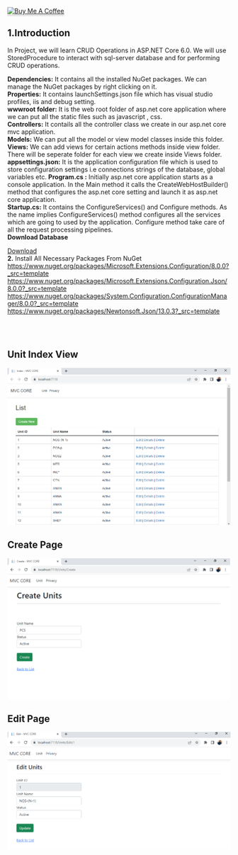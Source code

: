 <a href="https://www.buymeacoffee.com/anandugnath" target="_blank"><img src="https://www.buymeacoffee.com/assets/img/custom_images/orange_img.png" alt="Buy Me A Coffee" style="height: 41px !important;width: 174px !important;box-shadow: 0px 3px 2px 0px rgba(190, 190, 190, 0.5) !important;-webkit-box-shadow: 0px 3px 2px 0px rgba(190, 190, 190, 0.5) !important;" ></a>

<h2>1.Introduction</h2>
In Project, we will learn CRUD Operations in ASP.NET Core 6.0. We will use StoredProcedure to interact with sql-server database and for performing CRUD operations.

<b>Dependencies:</b> It contains all the installed NuGet packages. We can manage the NuGet packages by right clicking on it.
<br/>
<b>Properties:</b> It contains launchSettings.json file which has visual studio profiles, iis and debug setting.
<br/>
<b>wwwroot folder:</b> It is the web root folder of asp.net core application where we can put all the static files such as  javascript , css.
<br/>
<b>Controllers:</b> It contails all the controller class we create in our asp.net core mvc application.
<br/>
<b>Models:</b> We can put all the model or view model classes inside this folder.
<br/>
<b>Views:</b> We can add views for certain actions methods inside view folder. There will be seperate folder for each view we create inside Views folder.
<br/>
<b>appsettings.json:</b> It is the application configuration file which is used to store configuration settings i.e connections strings of the database, global variables etc. 
<b>Program.cs :</b> Initially asp.net core application starts as a console application. In the Main method it calls the CreateWebHostBuilder() method that configures the asp.net core setting and launch it as asp.net core application.
<br/>
<b>Startup.cs:</b>  It contains the ConfigureServices() and Configure methods. As the name implies ConfigureServices() method configures all the services which are going to used by the application. Configure method take care of all the request processing pipelines.
<br/>
<b>Download Database </b>

<a href="https://github.com/anandugnath/CoreMVC_CRUD/blob/main/MVC_Core_CRUD/MVC_CORE_CRUD/Database/DB.sql">Download</a>
<br/>
<b>2.</b> Install All Necessary Packages From NuGet
</br>
https://www.nuget.org/packages/Microsoft.Extensions.Configuration/8.0.0?_src=template
<br/>
https://www.nuget.org/packages/Microsoft.Extensions.Configuration.Json/8.0.0?_src=template
<br/>
https://www.nuget.org/packages/System.Configuration.ConfigurationManager/8.0.0?_src=template
<br/>
https://www.nuget.org/packages/Newtonsoft.Json/13.0.3?_src=template
<br/>

<br/>
<br/>
<h2>Unit Index View</h2>
<a href="https://www.buymeacoffee.com/anandugnath" target="_blank"><img src="https://github.com/anandugnath/CoreMVC_CRUD/blob/main/Unit_Creation.png" alt="Buy Me A Coffee" ></a>
<br/>
<h2>Create Page</h2>
<a href="https://www.buymeacoffee.com/anandugnath" target="_blank"><img src="https://github.com/anandugnath/CoreMVC_CRUD/blob/main/Create_Unit.png" alt="Buy Me A Coffee" ></a>
<br>

<h2>Edit Page</h2>
<a href="https://www.buymeacoffee.com/anandugnath" target="_blank"><img src="https://github.com/anandugnath/CoreMVC_CRUD/blob/main/Edit_Unit.png" alt="Buy Me A Coffee" ></a>
